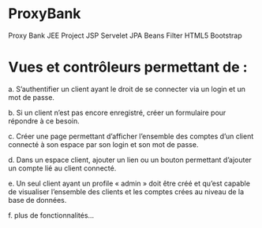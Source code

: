 # ProxyBank
Proxy Bank JEE Project JSP Servelet JPA Beans Filter HTML5 Bootstrap

# Vues et contrôleurs permettant de :
  a. S’authentifier un client ayant le droit de se connecter via un login et un mot de 
    passe.
    
  b. Si un client n’est pas encore enregistré, créer un formulaire pour répondre à ce 
    besoin.
    
  c. Créer une page permettant d’afficher l’ensemble des comptes d’un client 
    connecté à son espace par son login et son mot de passe.
    
  d. Dans un espace client, ajouter un lien ou un bouton permettant d’ajouter un 
    compte lié au client connecté.
    
  e. Un seul client ayant un profile « admin » doit être créé et qu’est capable de 
    visualiser l’ensemble des clients et les comptes crées au niveau de la base de 
    données.
    
  f. plus de fonctionnalités…
  
